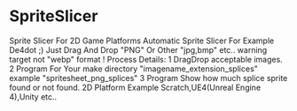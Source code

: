 # SpriteSlicer
Sprite Slicer For 2D Game Platforms
Automatic Sprite Slicer For Example De4dot ;)
Just Drag And Drop "PNG" Or Other "jpg,bmp" etc.. warning target not "webp" format !
Process Details:
1 DragDrop acceptable images.
2 Program For Your make directory "imagename_extension_splices" example "spritesheet_png_splices"
3 Program Show how much splice sprite found or not found.
2D Platform Example Scratch,UE4(Unreal Engine 4),Unity etc..
